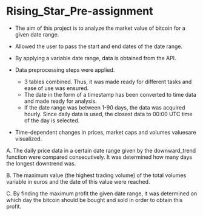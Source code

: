 # Rising_Star_Pre-assignment

* The aim of this project is to analyze the market value of bitcoin for a given date range.

* Allowed the user to pass the start and end dates of the date range.

* By applying a variable date range, data is obtained from the API.

* Data preprocessing steps were applied.
  * 3 tables combined. Thus, it was made ready for different tasks and ease of use was ensured.
  * The date in the form of a timestamp has been converted to time data and made ready for analysis.
  * If the date range was between 1-90 days, the data was acquired hourly. Since daily data is used, the closest data to 00:00 UTC time of the day is selected.

* Time-dependent changes in prices, market caps and volumes values ​​are visualized.

A. The daily price data in a certain date range given by the downward_trend function were compared consecutively. It was determined how many days the longest downtrend was.

B. The maximum value (the highest trading volume) of the total volumes variable in euros and the date of this value were reached.

C. By finding the maximum profit the given date range, it was determined on which day the bitcoin should be bought and sold in order to obtain this profit.
